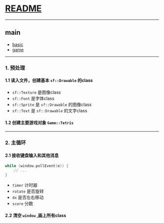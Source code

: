 # [README](../README.md)

---

## main
- [basic](./basic.md)
- [game](./game.md)

---

### 1. 预处理

#### 1.1 读入文件，创建基本 `sf::Drawable` 的class

- `sf::Texture` 是图像class
- `sf::Font` 是字体class
- `sf::Sprite` 是 `sf::Drawable` 的图像class
- `sf::Text` 是 `sf::Drawable` 的文字class

#### 1.2 创建主要游戏对象 `Game::Tetris`

---

### 2. 主循环

#### 2.1 接收键盘输入和其他消息

```C++
while (window.pollEvent(e)) {
    // ...
}
```
- `timer` 计时器
- `rotate` 是否旋转
- `dx` 是否左右移动
- `score` 分数

#### 2.2 清空 `window` ,画上所有class